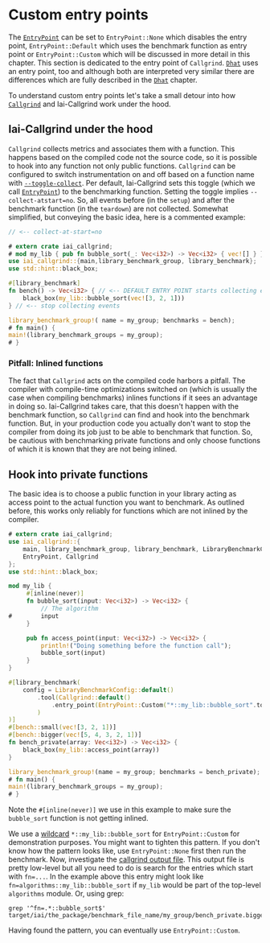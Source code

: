 # Custom entry points

The [`EntryPoint`] can be set to `EntryPoint::None` which disables
the entry point, `EntryPoint::Default` which uses the benchmark function as
entry point or `EntryPoint::Custom` which will be discussed in more detail in
this chapter. This section is dedicated to the entry point of `Callgrind`.
[`Dhat`](../../dhat.md) uses an entry point, too and although both are
interpreted very similar there are differences which are fully described in the
[`Dhat`](../../dhat.md) chapter.

To understand custom entry points let's take a small detour into how
[`Callgrind`][Callgrind] and Iai-Callgrind work under the hood.

## Iai-Callgrind under the hood

`Callgrind` collects metrics and associates them with a function. This happens
based on the compiled code not the source code, so it is possible to hook into
any function not only public functions. `Callgrind` can be configured to switch
instrumentation on and off based on a function name with
[`--toggle-collect`][Callgrind Arguments]. Per default, Iai-Callgrind sets this
toggle (which we call [`EntryPoint`]) to the benchmarking function. Setting the
toggle implies `--collect-atstart=no`. So, all events before (in the `setup`)
and after the benchmark function (in the `teardown`) are not collected. Somewhat
simplified, but conveying the basic idea, here is a commented example:

```rust
// <-- collect-at-start=no

# extern crate iai_callgrind;
# mod my_lib { pub fn bubble_sort(_: Vec<i32>) -> Vec<i32> { vec![] } }
use iai_callgrind::{main,library_benchmark_group, library_benchmark};
use std::hint::black_box;

#[library_benchmark]
fn bench() -> Vec<i32> { // <-- DEFAULT ENTRY POINT starts collecting events
    black_box(my_lib::bubble_sort(vec![3, 2, 1]))
} // <-- stop collecting events

library_benchmark_group!( name = my_group; benchmarks = bench);
# fn main() {
main!(library_benchmark_groups = my_group);
# }
```

### Pitfall: Inlined functions

The fact that `Callgrind` acts on the compiled code harbors a pitfall. The
compiler with compile-time optimizations switched on (which is usually the case
when compiling benchmarks) inlines functions if it sees an advantage in doing
so. Iai-Callgrind takes care, that this doesn't happen with the benchmark
function, so `Callgrind` can find and hook into the benchmark function. But, in
your production code you actually don't want to stop the compiler from doing
its job just to be able to benchmark that function. So, be cautious with
benchmarking private functions and only choose functions of which it is known
that they are not being inlined.

## Hook into private functions

The basic idea is to choose a public function in your library acting as access
point to the actual function you want to benchmark. As outlined before, this
works only reliably for functions which are not inlined by the compiler.

```rust
# extern crate iai_callgrind;
use iai_callgrind::{
    main, library_benchmark_group, library_benchmark, LibraryBenchmarkConfig,
    EntryPoint, Callgrind
};
use std::hint::black_box;

mod my_lib {
     #[inline(never)]
     fn bubble_sort(input: Vec<i32>) -> Vec<i32> {
         // The algorithm
#        input
     }

     pub fn access_point(input: Vec<i32>) -> Vec<i32> {
         println!("Doing something before the function call");
         bubble_sort(input)
     }
}

#[library_benchmark(
    config = LibraryBenchmarkConfig::default()
        .tool(Callgrind::default()
            .entry_point(EntryPoint::Custom("*::my_lib::bubble_sort".to_owned()))
        )
)]
#[bench::small(vec![3, 2, 1])]
#[bench::bigger(vec![5, 4, 3, 2, 1])]
fn bench_private(array: Vec<i32>) -> Vec<i32> {
    black_box(my_lib::access_point(array))
}

library_benchmark_group!(name = my_group; benchmarks = bench_private);
# fn main() {
main!(library_benchmark_groups = my_group);
# }
```

Note the `#[inline(never)]` we use in this example to make sure the
`bubble_sort` function is not getting inlined.

We use a [wildcard][Callgrind Arguments] `*::my_lib::bubble_sort` for
`EntryPoint::Custom` for demonstration purposes. You might want to tighten this
pattern. If you don't know how the pattern looks like, use `EntryPoint::None`
first then run the benchmark. Now, investigate the [callgrind output
file](../../cli_and_env/output/out_directory.md). This output file is pretty
low-level but all you need to do is search for the entries which start with
`fn=...`. In the example above this entry might look like
`fn=algorithms::my_lib::bubble_sort` if `my_lib` would be part of the top-level
`algorithms` module. Or, using grep:

```shell
grep '^fn=.*::bubble_sort$' target/iai/the_package/benchmark_file_name/my_group/bench_private.bigger/callgrind.bench_private.bigger.out
```

Having found the pattern, you can eventually use `EntryPoint::Custom`.

[Callgrind]: https://valgrind.org/docs/manual/cl-manual.html

[Callgrind Arguments]: https://valgrind.org/docs/manual/cl-manual.html#cl-manual.options

[`EntryPoint`]: https://docs.rs/iai-callgrind/0.16.0/iai_callgrind/enum.EntryPoint.html

